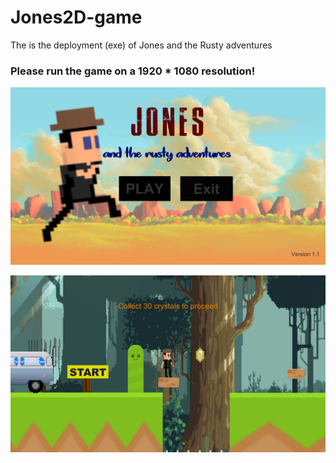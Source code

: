 # Jones2D-game
The is the deployment (exe) of Jones and the Rusty adventures
### **Please run the game on a 1920 * 1080 resolution!**

![alt text](https://raw.githubusercontent.com/Munanga/Jones2D-game/master/pics/menu.png)

![alt text](https://raw.githubusercontent.com/Munanga/Jones2D-game/master/pics/jones.png)

